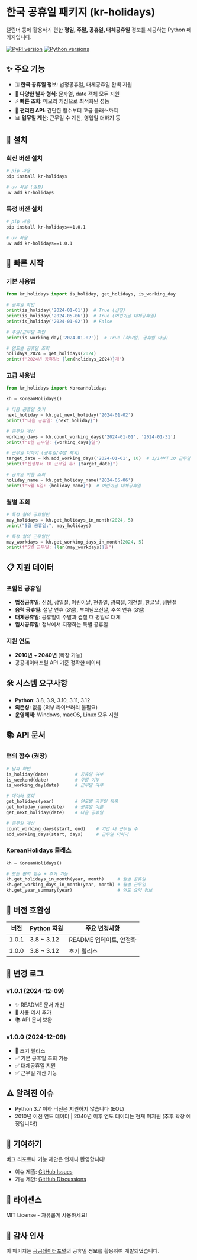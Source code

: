 # 한국 공휴일 패키지 (kr-holidays)

캘린더 등에 활용하기 편한 **평일, 주말, 공휴일, 대체공휴일** 정보를 제공하는 Python 패키지입니다.

[![PyPI version](https://badge.fury.io/py/kr-holidays.svg)](https://badge.fury.io/py/kr-holidays)
[![Python versions](https://img.shields.io/pypi/pyversions/kr-holidays.svg)](https://pypi.org/project/kr-holidays/)

## ✨ 주요 기능

- 🗓️ **한국 공휴일 정보**: 법정공휴일, 대체공휴일 완벽 지원
- 📅 **다양한 날짜 형식**: 문자열, date 객체 모두 지원
- ⚡ **빠른 조회**: 메모리 캐싱으로 최적화된 성능
- 🔧 **편리한 API**: 간단한 함수부터 고급 클래스까지
- 📊 **업무일 계산**: 근무일 수 계산, 영업일 더하기 등

## 🔧 설치

### 최신 버전 설치
```bash
# pip 사용
pip install kr-holidays

# uv 사용 (권장)
uv add kr-holidays
```

### 특정 버전 설치
```bash
# pip 사용
pip install kr-holidays==1.0.1

# uv 사용
uv add kr-holidays==1.0.1
```

## 🚀 빠른 시작

### 기본 사용법
```python
from kr_holidays import is_holiday, get_holidays, is_working_day

# 공휴일 확인
print(is_holiday('2024-01-01'))  # True (신정)
print(is_holiday('2024-05-06'))  # True (어린이날 대체공휴일)
print(is_holiday('2024-01-02'))  # False

# 주말/근무일 확인
print(is_working_day('2024-01-02'))  # True (화요일, 공휴일 아님)

# 연도별 공휴일 조회
holidays_2024 = get_holidays(2024)
print(f"2024년 공휴일: {len(holidays_2024)}개")
```

### 고급 사용법
```python
from kr_holidays import KoreanHolidays

kh = KoreanHolidays()

# 다음 공휴일 찾기
next_holiday = kh.get_next_holiday('2024-01-02')
print(f"다음 공휴일: {next_holiday}")

# 근무일 계산
working_days = kh.count_working_days('2024-01-01', '2024-01-31')
print(f"1월 근무일: {working_days}일")

# 근무일 더하기 (공휴일/주말 제외)
target_date = kh.add_working_days('2024-01-01', 10)  # 1/1부터 10 근무일 후
print(f"신정부터 10 근무일 후: {target_date}")

# 공휴일 이름 조회
holiday_name = kh.get_holiday_name('2024-05-06')
print(f"5월 6일: {holiday_name}")  # 어린이날 대체공휴일
```

### 월별 조회
```python
# 특정 월의 공휴일만
may_holidays = kh.get_holidays_in_month(2024, 5)
print("5월 공휴일:", may_holidays)

# 특정 월의 근무일만
may_workdays = kh.get_working_days_in_month(2024, 5)
print(f"5월 근무일: {len(may_workdays)}일")
```

## 📋 지원 데이터

### 포함된 공휴일
- **법정공휴일**: 신정, 삼일절, 어린이날, 현충일, 광복절, 개천절, 한글날, 성탄절
- **음력 공휴일**: 설날 연휴 (3일), 부처님오신날, 추석 연휴 (3일)  
- **대체공휴일**: 공휴일이 주말과 겹칠 때 평일로 대체
- **임시공휴일**: 정부에서 지정하는 특별 공휴일

### 지원 연도
- **2010년 ~ 2040년** (확장 가능)
- 공공데이터포털 API 기준 정확한 데이터

## 🛠️ 시스템 요구사항

- **Python**: 3.8, 3.9, 3.10, 3.11, 3.12
- **의존성**: 없음 (외부 라이브러리 불필요)
- **운영체제**: Windows, macOS, Linux 모두 지원

## 📚 API 문서

### 편의 함수 (권장)
```python
# 날짜 확인
is_holiday(date)          # 공휴일 여부
is_weekend(date)          # 주말 여부  
is_working_day(date)      # 근무일 여부

# 데이터 조회
get_holidays(year)        # 연도별 공휴일 목록
get_holiday_name(date)    # 공휴일 이름
get_next_holiday(date)    # 다음 공휴일

# 근무일 계산
count_working_days(start, end)    # 기간 내 근무일 수
add_working_days(start, days)     # 근무일 더하기
```

### KoreanHolidays 클래스
```python
kh = KoreanHolidays()

# 모든 편의 함수 + 추가 기능
kh.get_holidays_in_month(year, month)     # 월별 공휴일
kh.get_working_days_in_month(year, month) # 월별 근무일  
kh.get_year_summary(year)                 # 연도 요약 정보
```

## 🔄 버전 호환성

| 버전 | Python 지원 | 주요 변경사항 |
|------|-------------|---------------|
| 1.0.1 | 3.8 ~ 3.12 | README 업데이트, 안정화 |
| 1.0.0 | 3.8 ~ 3.12 | 초기 릴리스 |

## 📝 변경 로그

### v1.0.1 (2024-12-09)
- ✨ README 문서 개선
- 🐛 사용 예시 추가
- 📚 API 문서 보완

### v1.0.0 (2024-12-09)  
- 🎉 초기 릴리스
- ✅ 기본 공휴일 조회 기능
- ✅ 대체공휴일 지원
- ✅ 근무일 계산 기능

## ⚠️ 알려진 이슈

- Python 3.7 이하 버전은 지원하지 않습니다 (EOL)
- 2010년 이전 연도 데이터 | 2040년 이후 연도 데이터는 현재 미지원 (추후 확장 예정입니다!)

## 🤝 기여하기

버그 리포트나 기능 제안은 언제나 환영합니다!

- 이슈 제출: [GitHub Issues](https://github.com/g-rebels/kr-holiday/issues)
- 기능 제안: [GitHub Discussions](https://github.com/g-rebels/kr-holiday/discussions)

## 📄 라이센스

MIT License - 자유롭게 사용하세요!

## 🙏 감사 인사

이 패키지는 [공공데이터포털](https://www.data.go.kr/)의 공휴일 정보를 활용하여 개발되었습니다.